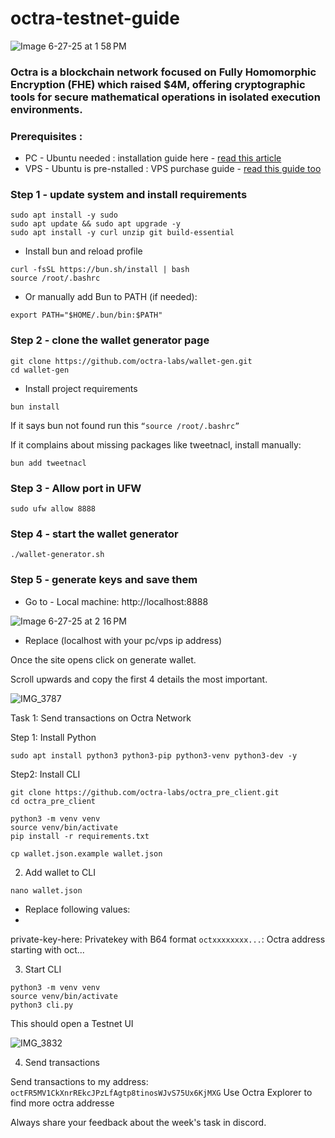 # octra-testnet-guide
![Image 6-27-25 at 1 58 PM](https://github.com/user-attachments/assets/3401901e-f403-4675-9954-5aee248794dc)


### Octra is a blockchain network focused on Fully Homomorphic Encryption (FHE) which raised $4M, offering cryptographic tools for secure mathematical operations in isolated execution environments.

### Prerequisites :

- PC - Ubuntu needed : installation guide here - [read this article](https://x.com/bigray0x/status/1938208586070388803)
- VPS - Ubuntu is pre-nstalled : VPS purchase guide - [read this guide too](https://x.com/bigray0x/status/1938208586070388803)

### Step 1 - update system and install requirements 

```
sudo apt install -y sudo
sudo apt update && sudo apt upgrade -y
sudo apt install -y curl unzip git build-essential
```

- Install bun and reload profile 

```
curl -fsSL https://bun.sh/install | bash
source /root/.bashrc
``` 

- Or manually add Bun to PATH (if needed):

```
export PATH="$HOME/.bun/bin:$PATH"
```

### Step 2 - clone the wallet generator page 


```
git clone https://github.com/octra-labs/wallet-gen.git
cd wallet-gen
```

- Install project requirements

```
bun install
```

If it says bun not found run this ```“source /root/.bashrc”```

If it complains about missing packages like tweetnacl, install manually:

```
bun add tweetnacl
```

### Step 3 - Allow port in UFW
```
sudo ufw allow 8888
```

### Step 4 - start the wallet generator 

```
./wallet-generator.sh
```


### Step 5 - generate keys and save them

- Go to - Local machine: http://localhost:8888

 ![Image 6-27-25 at 2 16 PM](https://github.com/user-attachments/assets/16e005eb-7d55-4172-8bf5-98f62c210cb5)


- Replace (localhost with your pc/vps ip address)

Once the site opens click on generate wallet.

Scroll upwards and copy the first 4 details the most important.

![IMG_3787](https://github.com/user-attachments/assets/55a964c3-5ef0-43dd-83a6-470143a6b8b1)

Task 1: Send transactions on Octra Network

Step 1: Install Python

```
sudo apt install python3 python3-pip python3-venv python3-dev -y
```

Step2: Install CLI

```
git clone https://github.com/octra-labs/octra_pre_client.git
cd octra_pre_client
```
```
python3 -m venv venv
source venv/bin/activate
pip install -r requirements.txt
```
```
cp wallet.json.example wallet.json
```

2. Add wallet to CLI
```
nano wallet.json
```
- Replace following values:
- 
private-key-here: Privatekey with B64 format
```octxxxxxxxx...```: Octra address starting with oct...

3. Start CLI
   
```
python3 -m venv venv
source venv/bin/activate
python3 cli.py
```
This should open a Testnet UI 

![IMG_3832](https://github.com/user-attachments/assets/1452950a-1f8e-4023-825e-9587d74b08ad)


4. Send transactions

Send transactions to my address: ``` octFR5MV1CkXnrREkcJPzLfAgtp8tinosWJvS75Ux6KjMXG ```
Use Octra Explorer to find more octra addresse

Always share your feedback about the week's task in discord.







